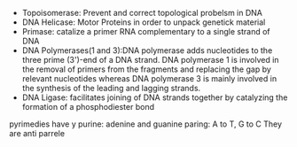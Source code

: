  - Topoisomerase: Prevent and correct topological probelsm in DNA 
 - DNA Helicase: Motor Proteins in order to unpack genetick material
 - Primase: catalize a primer RNA complementary to a single strand of DNA 
 - DNA Polymerases(1 and 3):DNA polymerase adds nucleotides to the three prime (3')-end of a DNA strand. DNA polymerase 1 is involved in the removal of primers from the fragments and replacing the gap by relevant nucleotides whereas DNA polymerase 3 is mainly involved in the synthesis of the leading and lagging strands.  
 - DNA Ligase: facilitates  joining of DNA strands together by catalyzing the formation of a phosphodiester bond

pyrimedies have y
purine: adenine and guanine
paring: A to T, G to C
They are anti parrele
<!--stackedit_data:
eyJoaXN0b3J5IjpbOTE5Mzc3NjUyLC0yMDg2MTgyNTU2LDQ1Mj
I0NjUyMiwtMjA4ODc0NjYxMl19
-->
